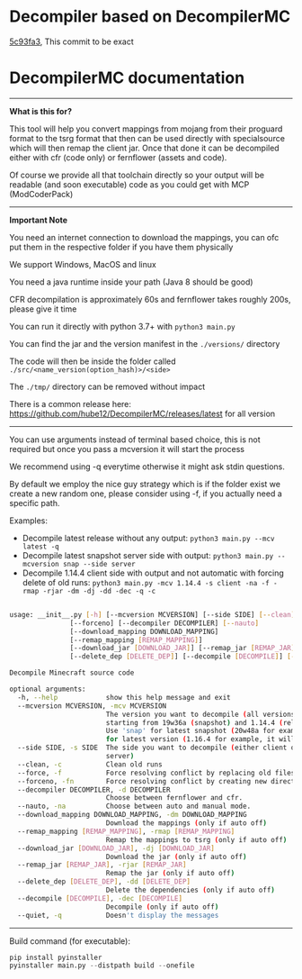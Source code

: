 # Decompiler based on DecompilerMC
[5c93fa3](https://github.com/MaxPixelStudios/MinecraftDecompiler/commit/5c93fa3438d35a80794988dab53a29c953806bd1), This commit to be exact

# DecompilerMC documentation
---
**What is this for?**

This tool will help you convert mappings from mojang from their proguard format to the tsrg format that then can be used directly with specialsource which will then remap the client jar. Once that done it can be decompiled either with cfr (code only) or fernflower (assets and code).

Of course we provide all that toolchain directly so your output will be readable (and soon executable) code as you could get with MCP (ModCoderPack)

---
**Important Note**

You need an internet connection to download the mappings, you can ofc put them in the respective folder if you have them physically

We support Windows, MacOS and linux

You need a java runtime inside your path (Java 8 should be good)

CFR decompilation is approximately 60s and fernflower takes roughly 200s, please give it time

You can run it directly with python 3.7+ with `python3 main.py`

You can find the jar and the version manifest in the `./versions/` directory

The code will then be inside the folder called `./src/<name_version(option_hash)>/<side>`

The `./tmp/` directory can be removed without impact

There is a common release here:  https://github.com/hube12/DecompilerMC/releases/latest for all version

----

You can use arguments instead of terminal based choice, this is not required but once you pass a mcversion it will start the process

We recommend using -q everytime otherwise it might ask stdin questions.

By default we employ the nice guy strategy which is if the folder exist we create a new random one, please consider using -f, 
if you actually need a specific path.

Examples:
- Decompile latest release without any output: `python3 main.py --mcv latest -q` 
- Decompile latest snapshot server side with output: `python3 main.py --mcversion snap --side server` 
- Decompile 1.14.4 client side with output and not automatic with forcing delete of old runs:  `python3 main.py -mcv 1.14.4 -s client -na -f -rmap -rjar -dm -dj -dd -dec -q -c` 


```bash

usage: __init__.py [-h] [--mcversion MCVERSION] [--side SIDE] [--clean] [--force]
               [--forceno] [--decompiler DECOMPILER] [--nauto]
               [--download_mapping DOWNLOAD_MAPPING]
               [--remap_mapping [REMAP_MAPPING]]
               [--download_jar [DOWNLOAD_JAR]] [--remap_jar [REMAP_JAR]]
               [--delete_dep [DELETE_DEP]] [--decompile [DECOMPILE]] [--quiet]

Decompile Minecraft source code

optional arguments:
  -h, --help            show this help message and exit
  --mcversion MCVERSION, -mcv MCVERSION
                        The version you want to decompile (all versions
                        starting from 19w36a (snapshot) and 1.14.4 (releases))
                        Use 'snap' for latest snapshot (20w48a for example, it will get it automatically) or 'latest'
                        for latest version (1.16.4 for example, it will get it automatically)
  --side SIDE, -s SIDE  The side you want to decompile (either client or
                        server)
  --clean, -c           Clean old runs
  --force, -f           Force resolving conflict by replacing old files.
  --forceno, -fn        Force resolving conflict by creating new directories.
  --decompiler DECOMPILER, -d DECOMPILER
                        Choose between fernflower and cfr.
  --nauto, -na          Choose between auto and manual mode.
  --download_mapping DOWNLOAD_MAPPING, -dm DOWNLOAD_MAPPING
                        Download the mappings (only if auto off)
  --remap_mapping [REMAP_MAPPING], -rmap [REMAP_MAPPING]
                        Remap the mappings to tsrg (only if auto off)
  --download_jar [DOWNLOAD_JAR], -dj [DOWNLOAD_JAR]
                        Download the jar (only if auto off)
  --remap_jar [REMAP_JAR], -rjar [REMAP_JAR]
                        Remap the jar (only if auto off)
  --delete_dep [DELETE_DEP], -dd [DELETE_DEP]
                        Delete the dependencies (only if auto off)
  --decompile [DECOMPILE], -dec [DECOMPILE]
                        Decompile (only if auto off)
  --quiet, -q           Doesn't display the messages
```

----

Build command (for executable):

```python
pip install pyinstaller
pyinstaller main.py --distpath build --onefile
```
